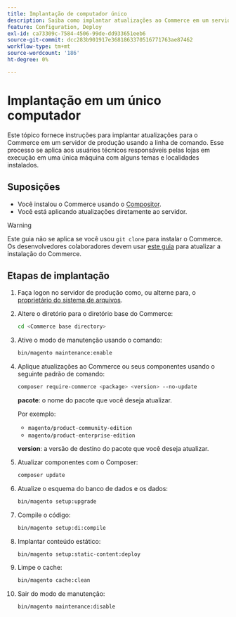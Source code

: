 ```yaml
---
title: Implantação de computador único
description: Saiba como implantar atualizações ao Commerce em um servidor de produção usando a linha de comando.
feature: Configuration, Deploy
exl-id: ca73309c-7584-4506-99de-dd933651eeb6
source-git-commit: dcc283b901917e3681863370516771763ae87462
workflow-type: tm+mt
source-wordcount: '186'
ht-degree: 0%

---
```


# Implantação em um único computador

Este tópico fornece instruções para implantar atualizações para o Commerce em um servidor de produção usando a linha de comando. Esse processo se aplica aos usuários técnicos responsáveis pelas lojas em execução em uma única máquina com alguns temas e localidades instalados.

## Suposições

- Você instalou o Commerce usando o [Compositor](../../installation/composer.md).
- Você está aplicando atualizações diretamente ao servidor.

>[!WARNING]
>
>Este guia não se aplica se você usou `git clone` para instalar o Commerce.
>Os desenvolvedores colaboradores devem usar [este guia][install] para atualizar a instalação do Commerce.

## Etapas de implantação

1. Faça logon no servidor de produção como, ou alterne para, o [proprietário do sistema de arquivos](../../installation/prerequisites/file-system/overview.md).

1. Altere o diretório para o diretório base do Commerce:

   ```bash
   cd <Commerce base directory>
   ```

1. Ative o modo de manutenção usando o comando:

   ```bash
   bin/magento maintenance:enable
   ```

1. Aplique atualizações ao Commerce ou seus componentes usando o seguinte padrão de comando:

   ```bash
   composer require-commerce <package> <version> --no-update
   ```

   **pacote**: o nome do pacote que você deseja atualizar.

   Por exemplo:

   - `magento/product-community-edition`
   - `magento/product-enterprise-edition`

   **version**: a versão de destino do pacote que você deseja atualizar.

1. Atualizar componentes com o Composer:

   ```bash
   composer update
   ```

1. Atualize o esquema do banco de dados e os dados:

   ```bash
   bin/magento setup:upgrade
   ```

1. Compile o código:

   ```bash
   bin/magento setup:di:compile
   ```

1. Implantar conteúdo estático:

   ```bash
   bin/magento setup:static-content:deploy
   ```

1. Limpe o cache:

   ```bash
   bin/magento cache:clean
   ```

1. Sair do modo de manutenção:

   ```bash
   bin/magento maintenance:disable
   ```

<!-- link definitions -->

[install]: https://developer.adobe.com/commerce/contributor/guides/install/update-dependencies/
